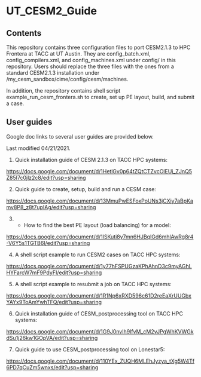 # UT_CESM2_Guide

## Contents

This repository contains three configuration files to port CESM2.1.3 to HPC Frontera at TACC at UT Austin.
They are config_batch.xml, config_compilers.xml, and config_machines.xml under config/ in this repository. 
Users should replace the three files with the ones from a standard CESM2.1.3 installation under /my_cesm_sandbox/cime/config/cesm/machines. 

In addition, the repository contains shell script example_run_cesm_frontera.sh to create, set up PE layout, build, and submit a case. 

## User guides

Google doc links to several user guides are provided below. 

Last modified 04/21/2021. 

1. Quick installation guide of CESM 2.1.3 on TACC HPC systems: 

https://docs.google.com/document/d/1HetlGv0p64tZQtCTZvcOlEUj_ZJnQ5Z85I7c0jlz2c8/edit?usp=sharing

2. Quick guide to create, setup, build and run a CESM case: 

https://docs.google.com/document/d/13MmuPwESFoxPoUNs3jCXiy7aBpKamv8P8_z8t7upIAg/edit?usp=sharing

3. * How to find the best PE layout (load balancing) for a model: 

https://docs.google.com/document/d/1lSKuti8y7mn6HJBqIGd6mhlAwRg8r4-V6Y5s1TGTB6I/edit?usp=sharing

4. A shell script example to run CESM2 cases on TACC HPC systems:

https://docs.google.com/document/d/1y77hFSPUGzaKPhAhnD3c9myAGhLHYFarcW7mF9PdyFI/edit?usp=sharing

5. A shell script example to resubmit a job on TACC HPC systems:

https://docs.google.com/document/d/1R1Np6xRXD596c61D2reEaXrUUGbxYAYx9ToAmYwhTFQ/edit?usp=sharing

6. Quick installation guide of CESM_postprocessing tool on TACC HPC systems:

https://docs.google.com/document/d/1G9J0nvIh9lfvM_cM2vJPgWhKVWGkdSu1j26kw1GOpVA/edit?usp=sharing

7. Quick guide to use CESM_postprocessing tool on Lonestar5:

https://docs.google.com/document/d/110YEx_ZUQH6MLEhJyzya_tXg5W4Tf6PD7qCuZm5wnxs/edit?usp=sharing
